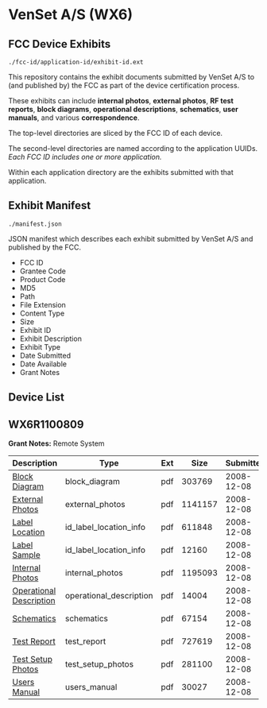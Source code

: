 # VenSet A/S (WX6)
## FCC Device Exhibits

```
./fcc-id/application-id/exhibit-id.ext
```

This repository contains the exhibit documents submitted by VenSet A/S to (and published by) the FCC as part of the device certification process.

These exhibits can include **internal photos**, **external photos**, **RF test reports**, **block diagrams**, **operational descriptions**, **schematics**, **user manuals**, and various **correspondence**.

The top-level directories are sliced by the FCC ID of each device.

The second-level directories are named according to the application UUIDs. *Each FCC ID includes one or more application.*

Within each application directory are the exhibits submitted with that application. 

## Exhibit Manifest

```
./manifest.json
```

JSON manifest which describes each exhibit submitted by VenSet A/S and published by the FCC.

- FCC ID
- Grantee Code
- Product Code
- MD5
- Path
- File Extension
- Content Type
- Size
- Exhibit ID
- Exhibit Description
- Exhibit Type
- Date Submitted
- Date Available
- Grant Notes

## Device List
## WX6R1100809
**Grant Notes:** Remote System

| Description | Type | Ext | Size | Submitted | Available |
| ----------- | ---- | --- | ---- | --------- | --------- |
| [Block Diagram](WX6R1100809/074929668de5c7b572b40e0cf4aa6726/1040637.pdf) | block_diagram | pdf | 303769 | 2008-12-08 | 2008-12-08 |
| [External Photos](WX6R1100809/074929668de5c7b572b40e0cf4aa6726/1040638.pdf) | external_photos | pdf | 1141157 | 2008-12-08 | 2008-12-08 |
| [Label Location](WX6R1100809/074929668de5c7b572b40e0cf4aa6726/1040640.pdf) | id_label_location_info | pdf | 611848 | 2008-12-08 | 2008-12-08 |
| [Label Sample](WX6R1100809/074929668de5c7b572b40e0cf4aa6726/1040641.pdf) | id_label_location_info | pdf | 12160 | 2008-12-08 | 2008-12-08 |
| [Internal Photos](WX6R1100809/074929668de5c7b572b40e0cf4aa6726/1040639.pdf) | internal_photos | pdf | 1195093 | 2008-12-08 | 2008-12-08 |
| [Operational Description](WX6R1100809/074929668de5c7b572b40e0cf4aa6726/1040642.pdf) | operational_description | pdf | 14004 | 2008-12-08 | 2008-12-08 |
| [Schematics](WX6R1100809/074929668de5c7b572b40e0cf4aa6726/1040643.pdf) | schematics | pdf | 67154 | 2008-12-08 | 2008-12-08 |
| [Test Report](WX6R1100809/074929668de5c7b572b40e0cf4aa6726/1040644.pdf) | test_report | pdf | 727619 | 2008-12-08 | 2008-12-08 |
| [Test Setup Photos](WX6R1100809/074929668de5c7b572b40e0cf4aa6726/1040645.pdf) | test_setup_photos | pdf | 281100 | 2008-12-08 | 2008-12-08 |
| [Users Manual](WX6R1100809/074929668de5c7b572b40e0cf4aa6726/1040646.pdf) | users_manual | pdf | 30027 | 2008-12-08 | 2008-12-08 |
